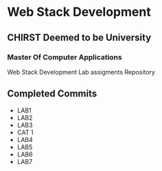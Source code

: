 # Web Stack Development
## CHIRST Deemed to be University 
### Master Of Computer Applications
Web Stack Development Lab assigments Repository

## Completed Commits
- LAB1
- LAB2
- LAB3
- CAT 1 
- LAB4
- LAB5
- LAB6
- LAB7



